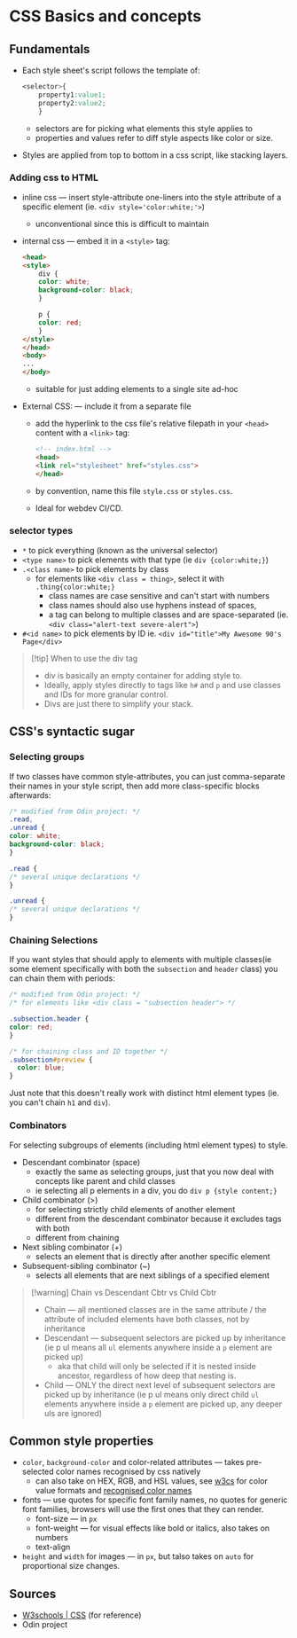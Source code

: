 # CSS Basics and concepts

## Fundamentals

- Each style sheet's script follows the template of:

    ```css
    <selector>{
        property1:value1;
        property2:value2;
        }
    ```

    - selectors are for picking what elements this style applies to
    - properties and values refer to diff style aspects like color or size.
- Styles are applied from top to bottom in a css script, like stacking layers.

### Adding css to HTML

- inline css &#8212; insert style-attribute one-liners into the style attribute of a specific element (ie. `<div style='color:white;'>`)
    - unconventional since this is difficult to maintain
- internal css &#8212; embed it in a `<style>` tag:

    ```html
    <head>
    <style>
        div {
        color: white;
        background-color: black;
        }

        p {
        color: red;
        }
    </style>
    </head>
    <body>
    ...
    </body>
    ```

    - suitable for just adding elements to a single site ad-hoc

- External CSS: &#8212; include it from a separate file
    - add the hyperlink to the css file's relative filepath in your `<head>` content with a `<link>` tag:

        ```html
        <!-- index.html -->
        <head>
        <link rel="stylesheet" href="styles.css">
        </head>
        ```

    - by convention, name this file `style.css` or `styles.css`.
    - Ideal for webdev CI/CD.

### selector types

- `*` to pick everything (known as the universal selector)
- `<type name>` to pick elements with that type (ie `div {color:white;}`)
- `.<class name>` to pick elements by class
    - for elements like `<div class = thing>`, select it with `.thing{color:white;}`
        - class names are case sensitive and can't start with numbers
        - class names should also use hyphens instead of spaces,
        - a tag can belong to multiple classes and are space-separated (ie. `<div class="alert-text severe-alert">`)
- `#<id name>` to pick elements by ID ie. `<div id="title">My Awesome 90's Page</div>`

> [!tip] When to use the div tag
>
> - div is basically an empty container for adding style to.
> - Ideally, apply styles directly to tags like `h#` and `p` and use classes and IDs for more granular control.
> - Divs are just there to simplify your stack.

## CSS's syntactic sugar

### Selecting groups

If two classes have common style-attributes, you can just comma-separate their names in your style script, then add more class-specific blocks afterwards:

```css
/* modified from Odin project: */
.read,
.unread {
color: white;
background-color: black;
}

.read {
/* several unique declarations */
}

.unread {
/* several unique declarations */
}
```

### Chaining Selections

If you want styles that should apply to elements with multiple classes(ie some element specifically with both the `subsection` and `header` class) you can chain them with periods:

```css
/* modified from Odin project: */
/* for elements like <div class = "subsection header"> */

.subsection.header { 
color: red;
}

/* for chaining class and ID together */
.subsection#preview {
  color: blue;
}
```

Just note that this doesn't really work with distinct html element types (ie. you can't chain `h1` and `div`).

### Combinators

For selecting subgroups of elements (including html element types) to style.

- Descendant combinator (space)
    - exactly the same as selecting groups, just that you now deal with concepts like parent and child classes
    - ie selecting all p elements in a div, you do `div p {style content;}`
- Child combinator (>)
    - for selecting strictly child elements of another element
    - different from the descendant combinator because it excludes tags with both
    - different from chaining
- Next sibling combinator (+)
    - selects an element that is directly after another specific element
- Subsequent-sibling combinator (~)
    - selects all elements that are next siblings of a specified element

> [!warning] Chain vs Descendant Cbtr vs Child Cbtr
>
> - Chain &#8212; all mentioned classes are in the same attribute / the attribute of included elements have both classes, not by inheritance
> - Descendant &#8212; subsequent selectors are picked up by inheritance (ie p ul means all `ul` elements anywhere inside a `p` element are picked up)
>     - aka that child will only be selected if it is nested inside ancestor, regardless of how deep that nesting is.
> - Child &#8212; ONLY the direct next level of subsequent selectors are picked up by inheritance (ie p ul means only direct child `ul` elements anywhere inside a `p` element are picked up, any deeper uls are ignored)

## Common style properties

- `color`, `background-color` and color-related attributes &#8212; takes pre-selected color names recognised by css natively
    - can also take on HEX, RGB, and HSL values, see [w3cs](https://www.w3schools.com/cssref/css_colors_legal.php) for color value formats and [recognised color names](https://www.w3schools.com/cssref/css_colors.php)
- fonts &#8212; use quotes for specific font family names, no quotes for generic font families, browsers will use the first ones that they can render.
    - font-size &#8212; in `px`
    - font-weight &#8212; for visual effects like bold or italics, also takes on numbers
    - text-align
- `height` and `width` for images &#8212; in `px`, but talso takes on `auto` for proportional size changes.

## Sources

- [W3schools | CSS](https://www.w3schools.com/css/) (for reference)
- Odin project
